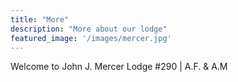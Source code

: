 ```yaml
---
title: "More"
description: "More about our lodge"
featured_image: '/images/mercer.jpg'
---
```

Welcome to John J. Mercer Lodge #290 | A.F. & A.M
